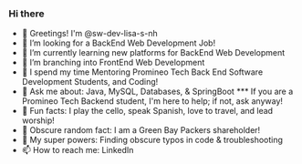 ### Hi there 

- 👋 Greetings! I'm @sw-dev-lisa-s-nh 
- 🌃 I’m looking for a BackEnd Web Development Job!
- 💖 I’m currently learning new platforms for BackEnd Web Development
- 🌳 I’m branching into FrontEnd Web Development
- 🏫 I spend my time Mentoring Promineo Tech Back End Software Development Students, and Coding!
- 💬 Ask me about:  Java, MySQL, Databases, & SpringBoot *** If you are a Promineo Tech Backend student, I'm here to help; if not, ask anyway!
- 🎹 Fun facts: I play the cello, speak Spanish, love to travel, and lead worship!
- 🏈 Obscure random fact:  I am a Green Bay Packers shareholder!
- 🌟 My super powers:  Finding obscure typos in code & troubleshooting
- 📫 How to reach me:  LinkedIn
